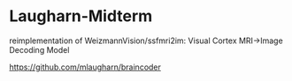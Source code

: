# Laugharn-Midterm
reimplementation of WeizmannVision/ssfmri2im: Visual Cortex MRI->Image Decoding Model

https://github.com/mlaugharn/braincoder
